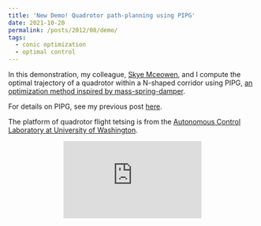 ```yaml
---
title: 'New Demo! Quadrotor path-planning using PIPG'
date: 2021-10-20
permalink: /posts/2012/08/demo/
tags:
  - conic optimization
  - optimal control
---
```


In this demonstration, my colleague, [Skye Mceowen](https://www.aa.washington.edu/people/students/Skye%20Mceowen), and I compute the optimal trajectory of a quadrotor within a N-shaped corridor using PIPG, [an optimization method inspired by mass-spring-damper](https://yueyu19.github.io/posts/2012/08/pipg/).

For details on PIPG, see my previous post [here](https://yueyu19.github.io/posts/2012/08/pipg/).

The platform of quadrotor flight tetsing is from the [Autonomous Control Laboratory at University of Washington](https://depts.washington.edu/uwacl/).

<p align="center">
<iframe width="280" height="157" src="https://www.youtube.com/embed/jieRSmQwHTU" title="YouTube video player" frameborder="0" allow="accelerometer; autoplay; clipboard-write; encrypted-media; gyroscope; picture-in-picture" allowfullscreen></iframe>
</p>

